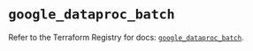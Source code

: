 # `google_dataproc_batch`

Refer to the Terraform Registry for docs: [`google_dataproc_batch`](https://registry.terraform.io/providers/hashicorp/google/6.34.1/docs/resources/dataproc_batch).
